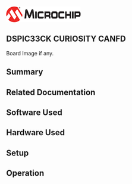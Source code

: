 ![image](images/microchip.jpg) 

## DSPIC33CK CURIOSITY CANFD

Board Image if any.

## Summary


## Related Documentation


## Software Used 


## Hardware Used


## Setup


## Operation



